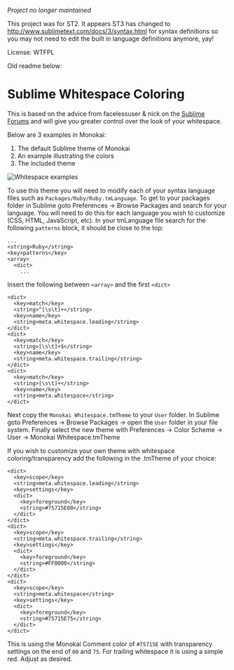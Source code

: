 *Project no longer maintained*

This project was for ST2.  It appears ST3 has changed to http://www.sublimetext.com/docs/3/syntax.html for syntax definitions so you may not need to edit the built in language definitions anymore, yay!

License: WTFPL

Old readme below:

Sublime Whitespace Coloring
===========================
This is based on the advice from facelessuser & nick on the [Sublime Forums][1] and will give you greater control over the look of your whitespace.

Below are 3 examples in Monokai: 

1. The default Sublime theme of Monokai
2. An example illustrating the colors
3. The included theme

![Whitespace examples][example]

To use this theme you will need to modify each of your syntax language files such as `Packages/Ruby/Ruby.tmLanguage`. To get to your packages folder in Sublime goto Preferences -> Browse Packages and search for your language. You will need to do this for each language you wish to customize (CSS, HTML, JavaScript, etc).  In your tmLanguage file search for the following `patterns` block, it should be close to the top:

    ...
    <string>Ruby</string>
    <key>patterns</key>
    <array>
      <dict>
        ...

Insert the following between `<array>` and the first `<dict>`

    <dict>
      <key>match</key>
      <string>^[\s\t]+</string>
      <key>name</key>
      <string>meta.whitespace.leading</string>
    </dict>
    <dict>
      <key>match</key>
      <string>[\s\t]+$</string>
      <key>name</key>
      <string>meta.whitespace.trailing</string>
    </dict>
    <dict>
      <key>match</key>
      <string>[\s\t]+</string>
      <key>name</key>
      <string>meta.whitespace</string>
    </dict>

Next copy the `Monokai Whitespace.tmTheme` to your `User` folder.  In Sublime goto Preferences -> Browse Packages -> open the `User` folder in your file system.  Finally select the new theme with Preferences -> Color Scheme -> User -> Monokai Whitespace.tmTheme

If you wish to customize your own theme with whitespace coloring/transparency add the following in the .tmTheme of your choice:

    <dict>
      <key>scope</key>
      <string>meta.whitespace.leading</string>
      <key>settings</key>
      <dict>
        <key>foreground</key>
        <string>#75715E00</string>
      </dict>
    </dict>
    <dict>
      <key>scope</key>
      <string>meta.whitespace.trailing</string>
      <key>settings</key>
      <dict>
        <key>foreground</key>
        <string>#FF0000</string>
      </dict>
    </dict>
    <dict>
      <key>scope</key>
      <string>meta.whitespace</string>
      <key>settings</key>
      <dict>
        <key>foreground</key>
        <string>#75715E75</string>
      </dict>
    </dict>

This is using the Monokai Comment color of `#75715E` with transparency settings on the end of `00` and `75`.  For trailing whitespace it is using a simple red.  Adjust as desired.

[1]: http://www.sublimetext.com/forum/viewtopic.php?f=3&t=6161
[example]: https://github.com/ckovey/sublime-whitespace-coloring/raw/master/example.png
